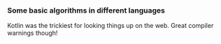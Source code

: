### Some basic algorithms in different languages
Kotlin was the trickiest for looking things up on the web. Great compiler warnings though!
